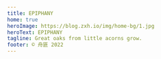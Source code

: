 ```yaml
---
title: EPIPHANY
home: true
heroImage: https://blog.zxh.io/img/home-bg/1.jpg
heroText: EPIPHANY
tagline: Great oaks from little acorns grow.
footer: © 舟匪 2022
---
```

